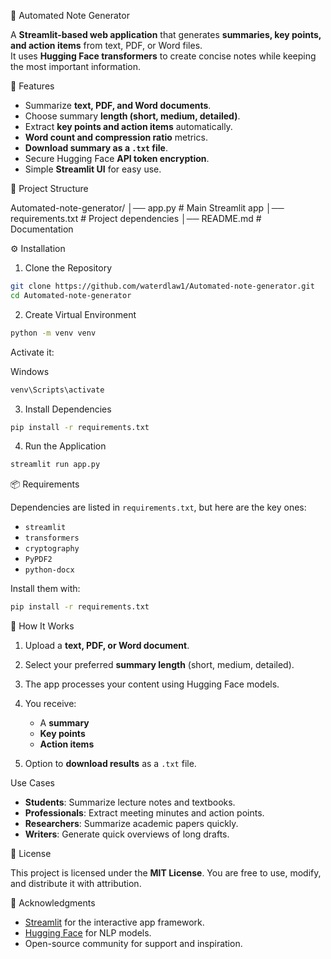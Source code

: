 📝 Automated Note Generator

A **Streamlit-based web application** that generates **summaries, key points, and action items** from text, PDF, or Word files.  
It uses **Hugging Face transformers** to create concise notes while keeping the most important information.

🚀 Features
- Summarize **text, PDF, and Word documents**.
- Choose summary **length (short, medium, detailed)**.
- Extract **key points and action items** automatically.
- **Word count and compression ratio** metrics.
- **Download summary as a `.txt` file**.
- Secure Hugging Face **API token encryption**.
- Simple **Streamlit UI** for easy use.

📂 Project Structure

Automated-note-generator/
│── app.py                # Main Streamlit app
│── requirements.txt      # Project dependencies
│── README.md             # Documentation

⚙️ Installation

1. Clone the Repository
```bash
git clone https://github.com/waterdlaw1/Automated-note-generator.git
cd Automated-note-generator
````

2. Create Virtual Environment

```bash
python -m venv venv
```

Activate it:

Windows

```bash
venv\Scripts\activate
```
3. Install Dependencies

```bash
pip install -r requirements.txt
```

4. Run the Application

```bash
streamlit run app.py
```

📦 Requirements

Dependencies are listed in `requirements.txt`, but here are the key ones:

* `streamlit`
* `transformers`
* `cryptography`
* `PyPDF2`
* `python-docx`

Install them with:

```bash
pip install -r requirements.txt
```

🔑 How It Works

1. Upload a **text, PDF, or Word document**.
2. Select your preferred **summary length** (short, medium, detailed).
3. The app processes your content using Hugging Face models.
4. You receive:

   * A **summary**
   * **Key points**
   * **Action items**
5. Option to **download results** as a `.txt` file.

 Use Cases

* **Students**: Summarize lecture notes and textbooks.
* **Professionals**: Extract meeting minutes and action points.
* **Researchers**: Summarize academic papers quickly.
* **Writers**: Generate quick overviews of long drafts.

📜 License

This project is licensed under the **MIT License**.
You are free to use, modify, and distribute it with attribution.

🙌 Acknowledgments

* [Streamlit](https://streamlit.io/) for the interactive app framework.
* [Hugging Face](https://huggingface.co/) for NLP models.
* Open-source community for support and inspiration.
